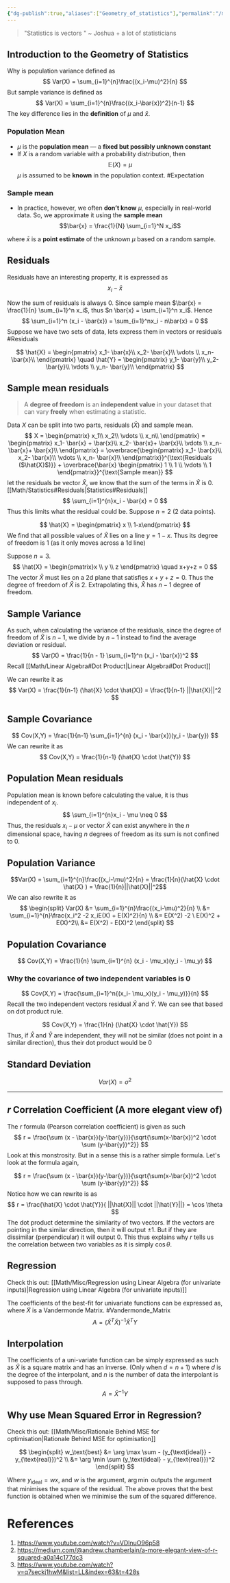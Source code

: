 ```yaml
---
{"dg-publish":true,"aliases":["Geometry_of_statistics"],"permalink":"/math/statistics/","dgPassFrontmatter":true,"noteIcon":""}
---
```


> "Statistics is vectors " ~ Joshua + a lot of statisticians 

## Introduction to the Geometry of Statistics

Why is population variance defined as
$$
Var(X) = \sum_{i=1}^{n}\frac{(x_i-\mu)^2}{n}
$$
But sample variance is defined as
$$
Var(X) = \sum_{i=1}^{n}\frac{(x_i-\bar{x})^2}{n-1}
$$
The key difference lies in the **definition** of $\mu$ and $\bar{x}$. 

### Population Mean
- $\mu$ is the **population mean** — a **fixed but possibly unknown constant**
- If $X$ is a random variable with a probability distribution, then
$$
\mathbb{E}(X) = \mu
$$
$\mu$ is assumed to be **known** in the population context. #Expectation 

### Sample mean
- In practice, however, we often **don’t know** $\mu$, especially in real-world data. So, we approximate it using the **sample mean**
$$\bar{x} = \frac{1}{N} \sum_{i=1}^N x_i$$

where $\bar{x}$ is a **point estimate** of the unknown $\mu$ based on a random sample.

## Residuals

Residuals have an interesting property, it is expressed as 
$$
x_i - \bar{x}
$$

Now the sum of residuals is always $0$.
Since sample mean $\bar{x} = \frac{1}{n} \sum_{i=1}^n x_i$, thus $n \bar{x} = \sum_{i=1}^n x_i$. Hence
$$
\sum_{i=1}^n (x_i - \bar{x}) = \sum_{i=1}^nx_i - n\bar{x} = 0
$$
Suppose we have two sets of data, lets express them in vectors or residuals #Residuals

$$
\hat{X} = 
\begin{pmatrix}
x_1- \bar{x}\\
x_2- \bar{x}\\
\vdots \\
x_n- \bar{x}\\
\end{pmatrix}
\quad 
\hat{Y} = 
\begin{pmatrix}
y_1- \bar{y}\\
y_2- \bar{y}\\
\vdots \\
y_n- \bar{y}\\
\end{pmatrix}
$$

## Sample mean residuals

> A **degree of freedom** is an **independent value** in your dataset that can vary **freely** when estimating a statistic.

Data $X$ can be split into two parts, residuals $(\hat{X})$ and sample mean.
$$
X = \begin{pmatrix}
x_1\\
x_2\\
\vdots \\
x_n\\
\end{pmatrix} = 
\begin{pmatrix}
x_1- \bar{x} + \bar{x}\\
x_2- \bar{x}+ \bar{x}\\
\vdots \\
x_n- \bar{x}+ \bar{x}\\
\end{pmatrix}
= \overbrace{\begin{pmatrix}
x_1- \bar{x}\\
x_2- \bar{x}\\
\vdots \\
x_n- \bar{x}\\
\end{pmatrix}}^{\text{Residuals ($\hat{X}$)}}   + \overbrace{\bar{x} \begin{pmatrix}
1 \\
1 \\
\vdots \\
1
\end{pmatrix}}^{\text{Sample mean}}
$$
let the residuals be vector $\hat{X}$, we know that the sum of the terms in $\hat{X}$ is $0$. [[Math/Statistics#Residuals\|Statistics#Residuals]]
$$
\sum_{i=1}^{n}x_i - \bar{x} = 0
$$
Thus this limits what the residual could be. Suppose $n=2$ (2 data points). 

$$
\hat{X} = \begin{pmatrix} x \\ 1-x\end{pmatrix}
$$
We find that all possible values of $\hat{X}$ lies on a line $y = 1-x$. Thus its degree of freedom is 1 (as it only moves across a 1d line)

Suppose $n=3$. 
$$
\hat{X} = \begin{pmatrix}x \\ y \\ z \end{pmatrix} \quad x+y+z = 0
$$
The vector $\hat{X}$ must lies on a 2d plane that satisfies $x+y+z = 0$. Thus the degree of freedom of $\hat{X}$ is 2. Extrapolating this, $\hat{X}$  has  $n-1$ degree of freedom.

## Sample Variance
As such, when calculating the variance of the residuals, since the degree of freedom of $\hat{X}$ is $n-1$, we divide by $n-1$ instead to find the average deviation or residual.
$$
Var(X) = \frac{1}{n - 1} \sum_{i=1}^n (x_i - \bar{x})^2
$$
Recall [[Math/Linear Algebra#Dot Product\|Linear Algebra#Dot Product]]

We can rewrite it as 
$$
Var(X) = \frac{1}{n-1} (\hat{X} \cdot \hat{X}) = \frac{1}{n-1} ||\hat{X}||^2
$$
## Sample Covariance
$$
Cov(X,Y) = \frac{1}{n-1} \sum_{i=1}^{n} (x_i - \bar{x})(y_i - \bar{y})
$$
We can rewrite it as
$$
Cov(X,Y) = \frac{1}{n-1} (\hat{X} \cdot \hat{Y})
$$
## Population Mean residuals

Population mean is known before calculating the value, it is thus independent of $x_i$.
$$
\sum_{i=1}^{n}x_i - \mu \neq 0
$$
Thus, the residuals $x_i - \mu$  or vector $\hat{X}$ can exist anywhere in the $n$ dimensional space, having $n$ degrees of freedom as its sum is not confined to $0$.

## Population Variance
$$Var(X) = \sum_{i=1}^{n}\frac{(x_i-\mu)^2}{n} = \frac{1}{n}(\hat{X} \cdot \hat{X} ) = \frac{1}{n}||\hat{X}||^2$$
We can also rewrite it as
$$
\begin{split}
Var(X) &= \sum_{i=1}^{n}\frac{(x_i-\mu)^2}{n} \\
&=  \sum_{i=1}^{n}\frac{x_i^2 -2 x_iE(X) + E(X)^2}{n} \\
&= E(X^2) -2  \ E(X)^2 + E(X)^2\\
&= E(X^2) - E(X)^2
\end{split}
$$
## Population Covariance
$$
Cov(X,Y) = \frac{1}{n} \sum_{i=1}^{n} (x_i - \mu_x)(y_i - \mu_y)
$$
### Why the covariance of two independent variables is 0

$$
Cov(X,Y) = \frac{\sum_{i=1}^n{(x_i- \mu_x)(y_i - \mu_y)}}{n}
$$
Recall the two independent vectors residual $\hat{X}$ and $\hat{Y}$. We can see that based on dot product rule.

$$
Cov(X,Y) = \frac{1}{n} (\hat{X} \cdot \hat{Y})
$$
Thus, if $\hat{X}$ and $\hat{Y}$ are independent, they will not be similar (does not point in a similar direction), thus their dot product would be $0$

## Standard Deviation
$$
Var(X) = \sigma^2
$$

---



## $r$ Correlation Coefficient  (A more elegant view of)

The $r$ formula (Pearson correlation coefficient) is given as such
$$
r = \frac{\sum (x - \bar{x})(y-\bar{y})}{\sqrt{\sum(x-\bar{x})^2 \cdot \sum (y-\bar{y})^2}}
$$
Look at this monstrosity. But in a sense this is a rather simple formula. 
Let's look at the formula again,

$$
r = \frac{\sum (x - \bar{x})(y-\bar{y})}{\sqrt{\sum(x-\bar{x})^2 \cdot \sum (y-\bar{y})^2}}
$$
Notice how we can rewrite is as
$$
r = \frac{\hat{X} \cdot \hat{Y}}{ ||\hat{X}|| \cdot ||\hat{Y}||} = \cos \theta
$$
The dot product determine the similarity of two vectors. If the vectors are pointing in the similar direction, then it will output $\pm1$. But if they are dissimilar (perpendicular) it will output $0$. This thus explains why $r$ tells us the correlation between two variables as it is simply $\cos \theta$.

## Regression

Check this out: [[Math/Misc/Regression using Linear Algebra (for univariate inputs)\|Regression using Linear Algebra (for univariate inputs)]]

The coefficients of the best-fit for univariate functions can be expressed as, where $\tilde{X}$ is a Vandermonde Matrix. #Vandermonde_Matrix 
$$
A = (\tilde{X}^T\tilde{X})^{-1}\tilde{X}^T Y
$$
## Interpolation

The coefficients of a uni-variate function can be simply expressed as such as $\hat{X}$ is a square matrix and has an inverse.  (Only when $d = n+1$) where $d$ is the degree of the interpolant, and $n$ is the number of data the interpolant is supposed to pass through.
$$
A = \hat{X}^{-1} Y
$$

## Why use Mean Squared Error in Regression?

Check this out: [[Math/Misc/Rationale Behind MSE for optimisation\|Rationale Behind MSE for optimisation]] 


$$
\begin{split}
w_\text{best} &= \arg \max \sum -  (y_{\text{ideal}} - y_{\text{real}})^2 \\
&= \arg \min \sum (y_\text{ideal} - y_{\text{real}})^2
\end{split}
$$

Where $y_{\text{ideal}} = wx$, and $w$ is the argument, $\arg \min$ outputs the argument that minimises the square of the residual. The above proves that the best function is obtained when we minimise the sum of the squared difference.

# References
1. https://www.youtube.com/watch?v=VDlnuO96p58
2. https://medium.com/@andrew.chamberlain/a-more-elegant-view-of-r-squared-a0a14c177dc3
3. https://www.youtube.com/watch?v=q7seckj1hwM&list=LL&index=63&t=428s